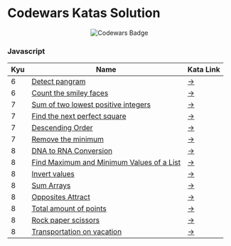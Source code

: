 # Codewars Katas Solution

<div align="center">

![Codewars Badge](https://www.codewars.com/users/amahmod/badges/large)

</div>

### Javascript

| Kyu | Name                                                                                                     | Kata Link                                                    |
| --- | -------------------------------------------------------------------------------------------------------- | ------------------------------------------------------------ |
| 6   | [Detect pangram](javascript/6_kyu_detect_pangram.js)                                                     | [→](https://www.codewars.com/kata/545cedaa9943f7fe7b000048)  |
| 6   | [Count the smiley faces](javascript/6_kyu_count_the_smiley_faces.js)                                     | [→](https://www.codewars.com/kata/583203e6eb35d7980400002a)  |
| 7   | [Sum of two lowest positive integers](javascript/7_kyu_sum_of_two_lowest_positive_integer.js)            | [→](https://www.codewars.com/kata/558fc85d8fd1938afb000014)  |
| 7   | [Find the next perfect square](javascript/7_kyu_find_the_next_perfect_square.js)                         | [→](https://www.codewars.com/kata/56269eb78ad2e4ced1000013)  |
| 7   | [Descending Order](javascript/7_kyu_descending_order.js)                                                 | [→](https://www.codewars.com/kata/5467e4d82edf8bbf40000155)  |
| 7   | [Remove the minimum](javascript/7_kyu_remove_the_minimum.js)                                             | [→](https://www.codewars.com/kata/563cf89eb4747c5fb100001b)  |
| 8   | [DNA to RNA Conversion](javascript/8_kyu_dna_to_rna_conversion.js)                                       | [→](https://www.codewars.com/kata/5556282156230d0e5e000089/) |
| 8   | [Find Maximum and Minimum Values of a List](javascript/8_kyu_find_maximum_and_minimum_values_of_list.js) | [→](https://www.codewars.com/kata/577a98a6ae28071780000989)  |
| 8   | [Invert values](javascript/8_kyu_invert_values.js)                                                       | [→](https://www.codewars.com/kata/5899dc03bc95b1bf1b0000ad)  |
| 8   | [Sum Arrays](javascript/8_kyu_sum_arrays.js)                                                             | [→](https://www.codewars.com/kata/555086d53eac039a2a000083)  |
| 8   | [Opposites Attract](javascript/8_kyu_opposites_attract.js)                                               | [→](https://www.codewars.com/kata/53dc54212259ed3d4f00071c)  |
| 8   | [Total amount of points](javascript/8_kyu_total_amount_of_points.js)                                     | [→](https://www.codewars.com/kata/5bb904724c47249b10000131)  |
| 8   | [Rock paper scissors](javascript/8_kyu_rock_paper_scissors.js)                                           | [→](https://www.codewars.com/kata/5672a98bdbdd995fad00000f)  |
| 8   | [Transportation on vacation](javascript/8_kyu_transportation_on_vacation.js)                             | [→](https://www.codewars.com/kata/568d0dd208ee69389d000016)  |
